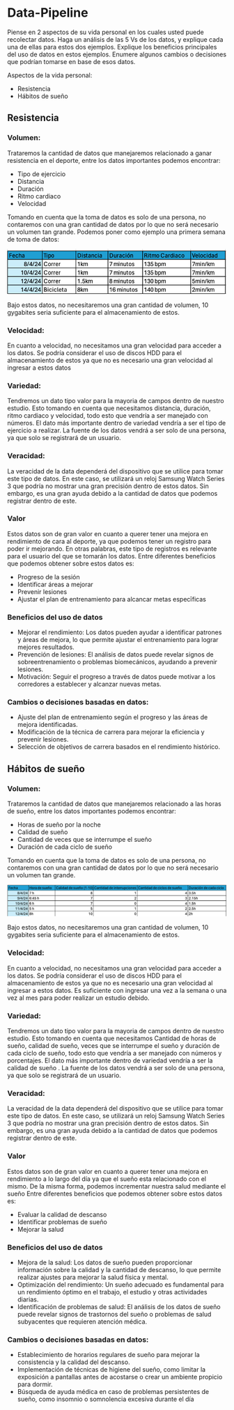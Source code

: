 # Data-Pipeline

<p>
  Piense en 2 aspectos de su vida personal en los cuales usted puede recolectar datos. Haga un análisis de las 5 Vs de los datos, y explique cada una de ellas para estos dos ejemplos. Explique los beneficios principales del uso de datos en estos ejemplos. Enumere algunos cambios o decisiones que podrían tomarse en base de esos datos. 
</p>

<p>
  Aspectos de la vida personal:
</p>

- Resistencia
- Hábitos de sueño

 
## Resistencia

### Volumen: 

<p>
  Trataremos la cantidad de datos que manejaremos relacionado a ganar resistencia en el deporte, entre los datos importantes podemos encontrar:
</p>

- Tipo de ejercicio
- Distancia
- Duración
- Ritmo cardiaco
- Velocidad


<p>
  Tomando en cuenta que la toma de datos es solo de una persona, no contaremos con una gran cantidad de datos por lo que no será necesario un volumen tan grande.
  Podemos poner como ejemplo una primera semana de toma de datos: 
</p>

![Gráfico 1. Datos de rendimiento](https://github.com/AndresProano/Data-Pipeline/blob/master/Foto/Captura%20de%20Pantalla%202024-04-15%20a%20la(s)%2019.30.08.png)

<p>
	Bajo estos datos, no necesitaremos una gran cantidad de volumen, 10 gygabites seria suficiente para el almacenamiento de estos.
</p>

### Velocidad: 

<p>
	En cuanto a velocidad, no necesitamos una gran velocidad para acceder a los datos. Se podría considerar el uso de discos HDD para el almacenamiento de estos ya que no es necesario una gran velocidad al ingresar a estos datos
</p>

### Variedad: 

<p>
	Tendremos un dato tipo valor para la mayoria de campos dentro de nuestro estudio. Esto tomando en cuenta que necesitamos distancia, duración, ritmo cardiaco y velocidad, todo esto que vendría a ser manejado con números. 
	El dato más importante dentro de variedad vendría a ser el tipo de ejercicio a realizar.
	La fuente de los datos vendrá a ser solo de una persona, ya que solo se registrará de un usuario.
</p>

### Veracidad:

<p>
	La veracidad de la data dependerá del dispositivo que se utilice para tomar este tipo de datos. En este caso, se utilizará un reloj Samsung Watch Series 3 que podría no mostrar una gran precisión dentro de estos datos. Sin embargo, es una gran ayuda debido a la cantidad de datos que podemos registrar dentro de este. 
</p>

### Valor

<p>
	Estos datos son de gran valor en cuanto a querer tener una mejora en rendimiento de cara al deporte, ya que podemos tener un registro para poder ir mejorando. En otras palabras, este tipo de registros es relevante para el usuario del que se tomarán los datos.
	Entre diferentes beneficios que podemos obtener sobre estos datos es:
</p>

- Progreso de la sesión
- Identificar áreas a mejorar
- Prevenir lesiones
- Ajustar el plan de entrenamiento para alcancar metas especīficas 

### Beneficios del uso de datos

- Mejorar el rendimiento: Los datos pueden ayudar a identificar patrones y áreas de mejora, lo que permite ajustar el entrenamiento para lograr mejores resultados.
- Prevención de lesiones: El análisis de datos puede revelar signos de sobreentrenamiento o problemas biomecánicos, ayudando a prevenir lesiones.
- Motivación: Seguir el progreso a través de datos puede motivar a los corredores a establecer y alcanzar nuevas metas.

### Cambios o decisiones basadas en datos:

- Ajuste del plan de entrenamiento según el progreso y las áreas de mejora identificadas.
- Modificación de la técnica de carrera para mejorar la eficiencia y prevenir lesiones.
- Selección de objetivos de carrera basados en el rendimiento histórico.

## Hábitos de sueño


### Volumen: 

<p>
  Trataremos la cantidad de datos que manejaremos relacionado a las horas de sueño, entre los datos importantes podemos encontrar:
</p>

- Horas de sueño por la noche
- Calidad de sueño
- Cantidad de veces que se interrumpe el sueño
- Duración de cada ciclo de sueño

<p>
  Tomando en cuenta que la toma de datos es solo de una persona, no contaremos con una gran cantidad de datos por lo que no será necesario un volumen tan grande. 
</p>

![Gráfico 2. Tabla de sueño](https://github.com/AndresProano/Data-Pipeline/blob/master/Foto/Captura%20de%20Pantalla%202024-04-15%20a%20la(s)%2021.44.38.png)

<p>
	Bajo estos datos, no necesitaremos una gran cantidad de volumen, 10 gygabites seria suficiente para el almacenamiento de estos.
</p>

### Velocidad: 

<p>
	En cuanto a velocidad, no necesitamos una gran velocidad para acceder a los datos. Se podría considerar el uso de discos HDD para el almacenamiento de estos ya que no es necesario una gran velocidad al ingresar a estos datos. Es suficiente con ingresar una vez a la semana o una vez al mes para poder realizar un estudio debido.
</p>

### Variedad: 

<p>
	Tendremos un dato tipo valor para la mayoria de campos dentro de nuestro estudio. Esto tomando en cuenta que necesitamos Cantidad de horas de sueño, calidad de sueño, veces que se interrumpe el sueño y duración de cada ciclo de sueño, todo esto que vendría a ser manejado con números y porcentajes.
	El dato más importante dentro de variedad vendría a ser la calidad de sueño .
	La fuente de los datos vendrá a ser solo de una persona, ya que solo se registrará de un usuario.
</p>

### Veracidad:

<p>
	La veracidad de la data dependerá del dispositivo que se utilice para tomar este tipo de datos. En este caso, se utilizará un reloj Samsung Watch Series 3 que podría no mostrar una gran precisión dentro de estos datos. Sin embargo, es una gran ayuda debido a la cantidad de datos que podemos registrar dentro de este. 
</p>

### Valor

<p>
	Estos datos son de gran valor en cuanto a querer tener una mejora en rendimiento a lo largo del día ya que el sueño esta relacionado con el mismo. De la misma forma, podemos incrementar nuestra salud mediante el sueño
	Entre diferentes beneficios que podemos obtener sobre estos datos es:
</p>

- Evaluar la calidad de descanso
- Identificar problemas de sueño 
- Mejorar la salud

### Beneficios del uso de datos

- Mejora de la salud: Los datos de sueño pueden proporcionar información sobre la calidad y la cantidad de descanso, lo que permite realizar ajustes para mejorar la salud física y mental.
- Optimización del rendimiento: Un sueño adecuado es fundamental para un rendimiento óptimo en el trabajo, el estudio y otras actividades diarias.
- Identificación de problemas de salud: El análisis de los datos de sueño puede revelar signos de trastornos del sueño o problemas de salud subyacentes que requieren atención médica.

### Cambios o decisiones basadas en datos:

- Establecimiento de horarios regulares de sueño para mejorar la consistencia y la calidad del descanso.
- Implementación de técnicas de higiene del sueño, como limitar la exposición a pantallas antes de acostarse o crear un ambiente propicio para dormir.
- Búsqueda de ayuda médica en caso de problemas persistentes de sueño, como insomnio o somnolencia excesiva durante el día

